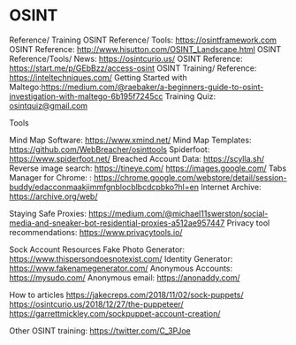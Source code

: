 # OSINT


Reference/ Training
OSINT Reference/ Tools: https://osintframework.com
OSINT Reference: http://www.hisutton.com/OSINT_Landscape.html
OSINT Reference/Tools/ News: https://osintcurio.us/
OSINT Reference: https://start.me/p/GEbBzz/access-osint
OSINT Training/ Reference: https://inteltechniques.com/
Getting Started with Maltego:https://medium.com/@raebaker/a-beginners-guide-to-osint-investigation-with-maltego-6b195f7245cc
Training Quiz: osintquiz@gmail.com


Tools

Mind Map Software: https://www.xmind.net/
Mind Map Templates: https://github.com/WebBreacher/osinttools
Spiderfoot: https://www.spiderfoot.net/
Breached Account Data: https://scylla.sh/
Reverse image search:
https://tineye.com/
https://images.google.com/
Tabs Manager for Chrome: : https://chrome.google.com/webstore/detail/session-buddy/edacconmaakjimmfgnblocblbcdcpbko?hl=en
Internet Archive: https://archive.org/web/


Staying Safe
Proxies: https://medium.com/@michael11swerston/social-media-and-sneaker-bot-residential-proxies-a512ae957447
Privacy tool recommendations: https://www.privacytools.io/


Sock Account Resources
Fake Photo Generator: https://www.thispersondoesnotexist.com/
Identity Generator: https://www.fakenamegenerator.com/
Anonymous Accounts: https://mysudo.com/
Anonymous email: https://anonaddy.com/


How to articles
https://jakecreps.com/2018/11/02/sock-puppets/
https://osintcurio.us/2018/12/27/the-puppeteer/
https://garrettmickley.com/sockpuppet-account-creation/


Other
OSINT training: https://twitter.com/C_3PJoe
